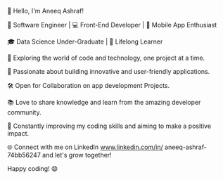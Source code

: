👋 Hello, I'm Aneeq Ashraf!

🚀 Software Engineer | 💻 Front-End Developer | 📱 Mobile App Enthusiast

🎓 Data Science Under-Graduate | 🌱 Lifelong Learner

🔭 Exploring the world of code and technology, one project at a time.

🌟 Passionate about building innovative and user-friendly applications.

🛠️ Open for Collaboration on app development Projects.

📚 Love to share knowledge and learn from the amazing developer community.

🎯 Constantly improving my coding skills and aiming to make a positive impact.

🌐 Connect with me on LinkedIn www.linkedin.com/in/
aneeq-ashraf-74bb56247 and let's grow together!

Happy coding! 😄
